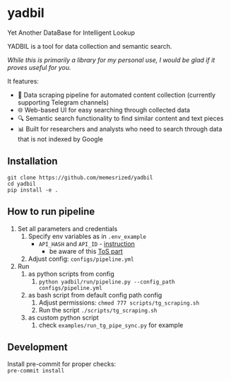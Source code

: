 # yadbil
Yet Another DataBase for Intelligent Lookup

YADBIL is a tool for data collection and semantic search. 

_While this is primarily a library for my personal use, I would be glad if it proves useful for you._

It features:
- 🤖 Data scraping pipeline for automated content collection (currently supporting Telegram channels)
- 🌐 Web-based UI for easy searching through collected data
- 🔍 Semantic search functionality to find similar content and text pieces
- 📊 Built for researchers and analysts who need to search through data that is not indexed by Google

## Installation
```
git clone https://github.com/memesrized/yadbil
cd yadbil
pip install -e .
```

## How to run pipeline
1. Set all parameters and credentials
    1. Specify env variables as in `.env_example`
        - `API_HASH` and `API_ID` - [instruction](https://docs.telethon.dev/en/stable/basic/signing-in.html)
            - be aware of this [ToS part](https://docs.telethon.dev/en/stable/basic/next-steps.html#a-note-on-developing-applications)
    2. Adjust config: `configs/pipeline.yml`
2. Run
    1. as python scripts from config
        1. `python yadbil/run/pipeline.py --config_path configs/pipeline.yml`
    2. as bash script from default config path config
        1. Adjust permissions: `chmod 777 scripts/tg_scraping.sh`
        2. Run the script `./scripts/tg_scraping.sh`
    3. as custom python script
        1. check `examples/run_tg_pipe_sync.py` for example


## Development
Install pre-commit for proper checks:  
`pre-commit install`

